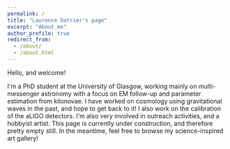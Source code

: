 ```yaml
---
permalink: /
title: "Laurence Datrier's page"
excerpt: "About me"
author_profile: true
redirect_from: 
  - /about/
  - /about.html
---
```

Hello, and welcome!

I'm a PhD student at the University of Glasgow, working mainly on multi-messenger astronomy with a focus on EM follow-up and parameter estimation from kilonovae. I have worked on cosmology using gravitational waves in the past, and hope to get back to it! I also work on the calibration of the aLIGO detectors. I'm also very involved in outreach activities, and a hobbyist artist. This page is currently under construction, and therefore pretty empty still. In the meantime, feel free to browse my science-inspired art gallery!
